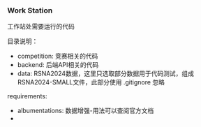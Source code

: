 ### Work Station
工作站处需要运行的代码

目录说明：
- competition: 竞赛相关的代码
- backend: 后端API相关的代码
- data: RSNA2024数据，这里只选取部分数据用于代码测试，组成RSNA2024-SMALL文件，此部分使用 .gitignore 忽略

requirements:
- albumentations: 数据增强-用法可以查阅官方文档
- 